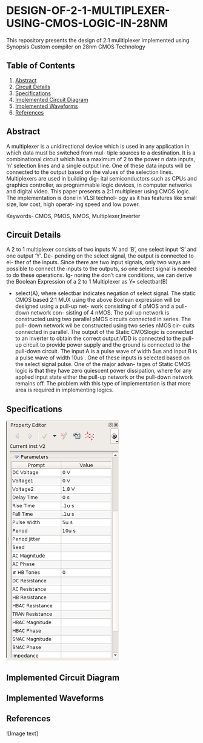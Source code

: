 # DESIGN-OF-2-1-MULTIPLEXER-USING-CMOS-LOGIC-IN-28NM
This repository presents the design of 2:1 mulitiplexer implemented using Synopsis Custom compiler on 28nm CMOS Technology
## Table of Contents
1. [Abstract](#abstract)
2. [Circuit Details](#circuit-details)
3. [Specifications](#specifications)
4. [Implemented Circuit Diagram](#implemented-circuit-diagram)
5. [Implemented Waveforms](#implemented-waveforms)
6. [References](#references)
## Abstract
A multiplexer is a unidirectional device which is used in any application in which data must be switched from mul- tiple sources to a destination. It is a combinational circuit which has a maximum of 2 to the power n data inputs, ‘n’ selection lines and a single output line. One of these data inputs will be connected to the output based on the values  of the selection lines. Multiplexers are used in building dig- ital semiconductors such as CPUs and graphics controller, as programmable logic devices, in computer networks and digital video. This paper presents a 2:1 multiplexer using CMOS logic. The implementation is done in VLSI technol- ogy as it has features like small size, low cost, high operat- ing speed and low power.

Keywords- CMOS, PMOS, NMOS, Multiplexer,Inverter

## Circuit Details
A 2 to 1 multiplexer consists of two inputs ‘A’ and ‘B’, one select input ‘S’ and one output ‘Y’. De- pending on the select signal, the output is connected to ei- ther of the inputs. Since there are two input signals, only two ways are possible to connect the inputs to the outputs, so one select signal is needed to do these operations. Ig- noring the don’t care conditions, we can derive the Boolean Expression of a 2 to 1 Multiplexer as Y= selectbar(B)
+ select(A), where selectbar indicates negation of select signal. The static CMOS based 2:1 MUX using the above Boolean expression will be designed using a pull-up net- work consisting of 4 pMOS and a pull-down network con- sisting of 4 nMOS. The pull up network is constructed using two parallel pMOS circuits connected in series. The pull- down network wil be constructed using two series nMOS cir- cuits connected in parallel. The output of the Static CMOSlogic is connected to an inverter to obtain the correct output.VDD is connected to the pull-up circuit to provide power supply and the ground is connected to the pull-down circuit. The input A is a pulse wave of width 5us and input B is a pulse wave of width 10us . One of these inputs is selected based on the select signal pulse. One of the major advan- tages of Static CMOS logic is that they have zero quiescent power dissipation, where for any applied input state either the pull-up network or the pull-down network remains off. The problem with this type of implementation is that more area is required in implementing logics.

## Specifications
![Image text](https://github.com/SagarPatnala27/DESIGN-OF-2-1-MULTIPLEXER-USING-CMOS-LOGIC-IN-28NM/blob/main/PROJECT%20FILES/a_properties.PNG)
## Implemented Circuit Diagram
## Implemented Waveforms
## References
![Image text]
